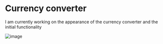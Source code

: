 # Currency converter

I am currently working on the appearance of the currency converter and the initial functionality

![image](https://github.com/weomweom/currency-converter/assets/95056603/83d1e302-deaf-4098-aec7-84fa3560f86a)
